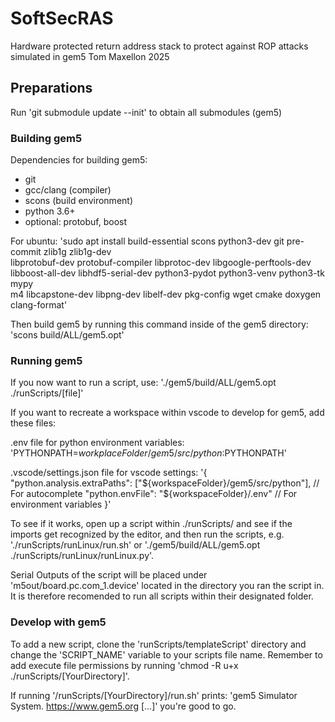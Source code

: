# SoftSecRAS
Hardware protected return address stack to protect against ROP attacks simulated in gem5
Tom Maxellon 2025

## Preparations
Run 'git submodule update --init' to obtain all submodules (gem5)

### Building gem5
Dependencies for building gem5:
- git
- gcc/clang (compiler)
- scons (build environment)
- python 3.6+
- optional: protobuf, boost

For ubuntu:
'sudo apt install build-essential scons python3-dev git pre-commit zlib1g zlib1g-dev \
	libprotobuf-dev protobuf-compiler libprotoc-dev libgoogle-perftools-dev \
	libboost-all-dev  libhdf5-serial-dev python3-pydot python3-venv python3-tk mypy \
	m4 libcapstone-dev libpng-dev libelf-dev pkg-config wget cmake doxygen clang-format'

Then build gem5 by running this command inside of the gem5 directory:
'scons build/ALL/gem5.opt'

### Running gem5

If you now want to run a script, use:
'./gem5/build/ALL/gem5.opt ./runScripts/[file]'

If you want to recreate a workspace within vscode to develop for gem5, add these files:

.env file for python environment variables:
'PYTHONPATH=${workplaceFolder}/gem5/src/python:$PYTHONPATH'

.vscode/settings.json file for vscode settings:
'{
    "python.analysis.extraPaths": ["${workspaceFolder}/gem5/src/python"],	// For autocomplete
    "python.envFile": "${workspaceFolder}/.env"								// For environment variables
}'

To see if it works, open up a script within ./runScripts/ and see if the imports get recognized by the editor, and then run the scripts, e.g. './runScripts/runLinux/run.sh' or './gem5/build/ALL/gem5.opt ./runScripts/runLinux/runLinux.py'.

Serial Outputs of the script will be placed under 'm5out/board.pc.com_1.device' located in the directory you ran the script in.
It is therefore recomended to run all scripts within their designated folder.

### Develop with gem5

To add a new script, clone the 'runScripts/templateScript' directory and change the 'SCRIPT_NAME' variable to your scripts file name. Remember to add execute file permissions by running 'chmod -R u+x ./runScripts/[YourDirectory]'.

If running '/runScripts/[YourDirectory]/run.sh' prints:
'gem5 Simulator System.  https://www.gem5.org [...]'
you're good to go.